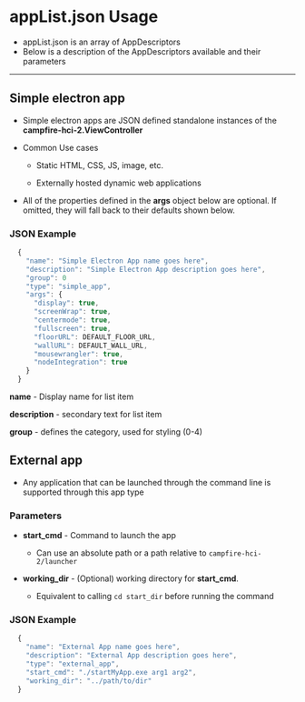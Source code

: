 # appList.json Usage
- appList.json is an array of AppDescriptors
- Below is a description of the AppDescriptors available and their parameters

___

## Simple electron app
- Simple electron apps are JSON defined standalone instances of the **campfire-hci-2.ViewController**

- Common Use cases
  - Static HTML, CSS, JS, image, etc.

  - Externally hosted dynamic web applications

- All of the properties defined in the **args** object below are optional. If omitted, they will fall back to their defaults shown below.
### JSON Example
```javascript
  {
    "name": "Simple Electron App name goes here",
    "description": "Simple Electron App description goes here",
    "group": 0
    "type": "simple_app",
    "args": {
      "display": true,
      "screenWrap": true,
      "centermode": true,
      "fullscreen": true,
      "floorURL": DEFAULT_FLOOR_URL,
      "wallURL": DEFAULT_WALL_URL,
      "mousewrangler": true,
      "nodeIntegration": true
    }
  }
```

**name** - Display name for list item

**description** - secondary text for list item

**group** - defines the category, used for styling (0-4)

## External app
- Any application that can be launched through the command line is supported through this app type

### Parameters

- **start_cmd** - Command to launch the app
  - Can use an absolute path or a path relative to `campfire-hci-2/launcher`

- **working_dir** - (Optional) working directory for **start_cmd**. 
  - Equivalent to calling `cd start_dir` before running the command

### JSON Example
```javascript
  {
    "name": "External App name goes here",
    "description": "External App description goes here",
    "type": "external_app",
    "start_cmd": "./startMyApp.exe arg1 arg2",
    "working_dir": "../path/to/dir"
  }
```
